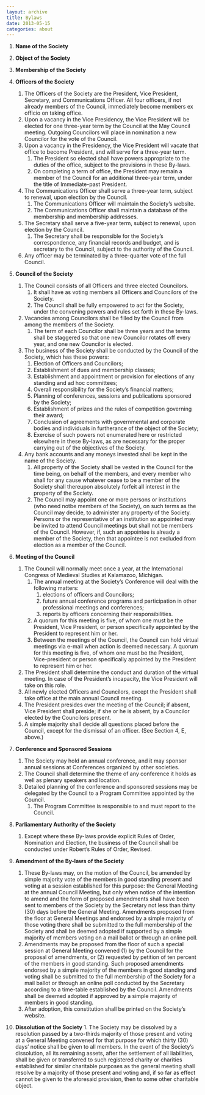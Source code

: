 ```yaml
---
layout: archive
title: Bylaws
date: 2013-05-15
categories: about
---
```


1.  **Name of the Society**

2.  **Object of the Society**

3.  **Membership of the Society**

4.  **Officers of the Society**
    1.  The Officers of the Society are the President, Vice President, Secretary, and Communications Officer. All four officers, if not already members of the Council, immediately become members ex officio on taking office.
    2.  Upon a vacancy in the Vice Presidency, the Vice President will be elected for one three-year term by the Council at the May Council meeting. Outgoing Councilors will place in nomination a new Councilor for the vote of the Council.
    3.  Upon a vacancy in the Presidency, the Vice President will vacate that office to become President, and will serve for a three-year term.
        1.  The President so elected shall have powers appropriate to the duties of the office, subject to the provisions in these By-laws.
        2.  On completing a term of office, the President may remain a member of the Council for an additional three-year term, under the title of Immediate-past President.
    4.  The Communications Officer shall serve a three-year term, subject to renewal, upon election by the Council.
        1.  The Communications Officer will maintain the Society’s website.
        2.  The Communications Officer shall maintain a database of the membership and membership addresses.
    5.  The Secretary shall serve a five-year term, subject to renewal, upon election by the Council.
        1.  The Secretary shall be responsible for the Society’s correspondence, any financial records and budget, and is secretary to the Council, subject to the authority of the Council.
    6.  Any officer may be terminated by a three-quarter vote of the full Council.
5.  **Council of the Society**
    1.  The Council consists of all Officers and three elected Councilors.
        1.  It shall have as voting members all Officers and Councilors of the Society.
        2.  The Council shall be fully empowered to act for the Society, under the convening powers and rules set forth in these By-laws.
    2.  Vacancies among Councilors shall be filled by the Council from among the members of the Society.
        1.  The term of each Councilor shall be three years and the terms shall be staggered so that one new Councilor rotates off every year, and one new Councilor is elected.
    3.  The business of the Society shall be conducted by the Council of the Society, which has these powers:
        1.  Election of Officers and Councilors;
        2.  Establishment of dues and membership classes;
        3.  Establishment and appointment or provision for elections of any standing and ad hoc committees;
        4.  Overall responsibility for the Society’s financial matters;
        5.  Planning of conferences, sessions and publications sponsored by the Society;
        6.  Establishment of prizes and the rules of competition governing their award;
        7.  Conclusion of agreements with governmental and corporate bodies and individuals in furtherance of the object of the Society;
        8.  Exercise of such powers not enumerated here or restricted elsewhere in these By-laws, as are necessary for the proper carrying out of the objectives of the Society.
    4.  Any bank accounts and any moneys invested shall be kept in the name of the Society.
        1.  All property of the Society shall be vested in the Council for the time being, on behalf of the members, and every member who shall for any cause whatever cease to be a member of the Society shall thereupon absolutely forfeit all interest in the property of the Society.
        2.  The Council may appoint one or more persons or institutions (who need notbe members of the Society), on such terms as the Council may decide, to administer any property of the Society. Persons or the representative of an institution so appointed may be invited to attend Council meetings but shall not be members of the Council. However, if, such an appointee is already a member of the Society, then that appointee is not excluded from election as a member of the Council.
6.  **Meeting of the Council**
    1.  The Council will normally meet once a year, at the International Congress of Medieval Studies at Kalamazoo, Michigan.
        1.  The annual meeting at the Society’s Conference will deal with the following matters:
            1.  elections of officers and Councilors;
            2.  future annual conference programs and participation in other professional meetings and conferences;
            3.  reports by officers concerning their responsibilities.
        2.  A quorum for this meeting is five, of whom one must be the President, Vice President, or person specifically appointed by the President to represent him or her.
        3.  Between the meetings of the Council, the Council can hold virtual meetings via e-mail when action is deemed necessary. A quorum for this meeting is five, of whom one must be the President, Vice-president or person specifically appointed by the President to represent him or her.
    2.  The President shall determine the conduct and duration of the virtual meeting. In case of the President’s incapacity, the Vice President will take on this role.
    3.  All newly elected Officers and Councilors, except the President shall take office at the main annual Council meeting.
    4.  The President presides over the meeting of the Council; if absent, Vice President shall preside; if she or he is absent, by a Councilor elected by the Councilors present.
    5.  A simple majority shall decide all questions placed before the Council, except for the dismissal of an officer. (See Section 4, E, above.)
7.  **Conference and Sponsored Sessions**
    1.  The Society may hold an annual conference, and it may sponsor annual sessions at Conferences organized by other societies.
    2.  The Council shall determine the theme of any conference it holds as well as plenary speakers and location.
    3.  Detailed planning of the conference and sponsored sessions may be delegated by the Council to a Program Committee appointed by the Council.
        1.  The Program Committee is responsible to and must report to the Council.
8.  **Parliamentary Authority of the Society**
    1.  Except where these By-laws provide explicit Rules of Order, Nomination and Election, the business of the Council shall be conducted under Robert’s Rules of Order, Revised.
9.  **Amendment of the By-laws of the Society**
    1.  These By-laws may, on the motion of the Council, be amended by simple majority vote of the members in good standing present and voting at a session established for this purpose: the General Meeting at the annual Council Meeting, but only when notice of the intention to amend and the form of proposed amendments shall have been sent to members of the Society by the Secretary not less than thirty (30) days before the General Meeting. Amendments proposed from the floor at General Meetings and endorsed by a simple majority of those voting there shall be submitted to the full membership of the Society and shall be deemed adopted if supported by a simple majority of members voting on a mail ballot or through an online poll.
    2.  Amendments may be proposed from the floor of such a special session at General Meeting convened (1) by the Council for the proposal of amendments, or (2) requested by petition of ten percent of the members in good standing. Such proposed amendments endorsed by a simple majority of the members in good standing and voting shall be submitted to the full membership of the Society for a mail ballot or through an online poll conducted by the Secretary according to a time-table established by the Council. Amendments shall be deemed adopted if approved by a simple majority of members in good standing.
    3.  After adoption, this constitution shall be printed on the Society’s website.
10.  **Dissolution of the Society**
    1.  The Society may be dissolved by a resolution passed by a two-thirds majority of those present and voting at a General Meeting convened for that purpose for which thirty (30) days’ notice shall be given to all members. In the event of the Society’s dissolution, all its remaining assets, after the settlement of all liabilities, shall be given or transferred to such registered charity or charities established for similar charitable purposes as the general meeting shall resolve by a majority of those present and voting and, if so far as effect cannot be given to the aforesaid provision, then to some other charitable object.

